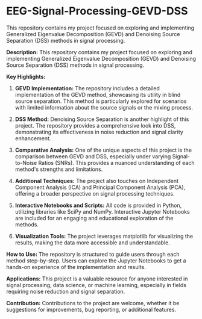 # EEG-Signal-Processing-GEVD-DSS
This repository contains my project focused on exploring and implementing Generalized Eigenvalue Decomposition (GEVD) and Denoising Source Separation (DSS) methods in signal processing.

**Description:**
This repository contains my project focused on exploring and implementing Generalized Eigenvalue Decomposition (GEVD) and Denoising Source Separation (DSS) methods in signal processing. 

**Key Highlights:**

1. **GEVD Implementation:** The repository includes a detailed implementation of the GEVD method, showcasing its utility in blind source separation. This method is particularly explored for scenarios with limited information about the source signals or the mixing process.

2. **DSS Method:** Denoising Source Separation is another highlight of this project. The repository provides a comprehensive look into DSS, demonstrating its effectiveness in noise reduction and signal clarity enhancement.

3. **Comparative Analysis:** One of the unique aspects of this project is the comparison between GEVD and DSS, especially under varying Signal-to-Noise Ratios (SNRs). This provides a nuanced understanding of each method's strengths and limitations.

4. **Additional Techniques:** The project also touches on Independent Component Analysis (ICA) and Principal Component Analysis (PCA), offering a broader perspective on signal processing techniques.

5. **Interactive Notebooks and Scripts:** All code is provided in Python, utilizing libraries like SciPy and NumPy. Interactive Jupyter Notebooks are included for an engaging and educational exploration of the methods.

6. **Visualization Tools:** The project leverages matplotlib for visualizing the results, making the data more accessible and understandable.

**How to Use:**
The repository is structured to guide users through each method step-by-step. Users can explore the Jupyter Notebooks to get a hands-on experience of the implementation and results.

**Applications:**
This project is a valuable resource for anyone interested in signal processing, data science, or machine learning, especially in fields requiring noise reduction and signal separation.

**Contribution:**
Contributions to the project are welcome, whether it be suggestions for improvements, bug reporting, or additional features.
